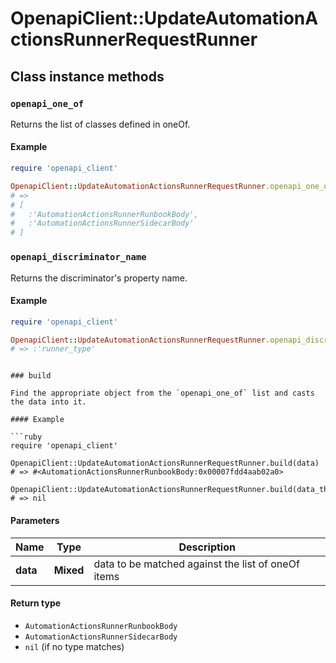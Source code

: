 # OpenapiClient::UpdateAutomationActionsRunnerRequestRunner

## Class instance methods

### `openapi_one_of`

Returns the list of classes defined in oneOf.

#### Example

```ruby
require 'openapi_client'

OpenapiClient::UpdateAutomationActionsRunnerRequestRunner.openapi_one_of
# =>
# [
#   :'AutomationActionsRunnerRunbookBody',
#   :'AutomationActionsRunnerSidecarBody'
# ]
```

### `openapi_discriminator_name`

Returns the discriminator's property name.

#### Example

```ruby
require 'openapi_client'

OpenapiClient::UpdateAutomationActionsRunnerRequestRunner.openapi_discriminator_name
# => :'runner_type'
```
```

### build

Find the appropriate object from the `openapi_one_of` list and casts the data into it.

#### Example

```ruby
require 'openapi_client'

OpenapiClient::UpdateAutomationActionsRunnerRequestRunner.build(data)
# => #<AutomationActionsRunnerRunbookBody:0x00007fdd4aab02a0>

OpenapiClient::UpdateAutomationActionsRunnerRequestRunner.build(data_that_doesnt_match)
# => nil
```

#### Parameters

| Name | Type | Description |
| ---- | ---- | ----------- |
| **data** | **Mixed** | data to be matched against the list of oneOf items |

#### Return type

- `AutomationActionsRunnerRunbookBody`
- `AutomationActionsRunnerSidecarBody`
- `nil` (if no type matches)

